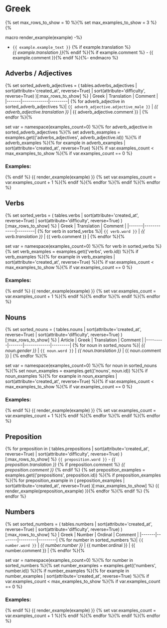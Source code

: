
# Greek
{% 
set max_rows_to_show = 10 %}{% 
set max_examples_to_show = 3 
%}{% 

macro render_example(example) -%}
- `{{ example.example_text }}`
    {% if example.translation %}    
    *{{ example.translation }}*{% endif %}{% if example.comment %} - {{ example.comment }}{% 
    endif %}{%- 
endmacro %}

##  Adverbs / Adjectives 
{% 
set sorted_adverb_adjectives = (
    tables.adverbs_adjectives 
    | sort(attribute='created_at', reverse=True)
    | sort(attribute='difficulty', reverse=True)
    )[:max_rows_to_show]
 %}
| Greek | Translation | Comment |
|-------|-------------|---------|
{% for adverb_adjective in sorted_adverb_adjectives 
%}| `{{ adverb_adjective.adjective_male }}` | *{{ adverb_adjective.translation }}* | {{ adverb_adjective.comment }} |
{% endfor %}{% 

set var = namespace(examples_count=0) 
%}{% 
for adverb_adjective in sorted_adverb_adjectives %}{% 
    set adverb_examples = examples.get(('adverbs_adjectives', adverb_adjective.id)) %}{% 
    if adverb_examples %}{% 
        for example in adverb_examples | sort(attribute='created_at', reverse=True) %}{% 
            if var.examples_count < max_examples_to_show %}{% 
                if var.examples_count == 0 %}
### Examples:
{%              endif %}
{{ render_example(example) }}
{%              set var.examples_count = var.examples_count + 1 %}{% 
            endif %}{% 
        endfor %}{% 
    endif %}{% 
endfor %}


## Verbs
{% set sorted_verbs = (
    tables.verbs
    | sort(attribute='created_at', reverse=True)
    | sort(attribute='difficulty', reverse=True)
    )[:max_rows_to_show] 
%}
| Greek | Translation | Comment |
|-------|-------------|---------|
{% for verb in sorted_verbs %}| `{{ verb.word }}` | *{{ verb.translation }}* | {{ verb.comment }} |
{% endfor %}{%

set var = namespace(examples_count=0) 
%}{% 
for verb in sorted_verbs %}{% 
    set verb_examples = examples.get(('verbs', verb.id)) %}{% 
    if verb_examples %}{% 
        for example in verb_examples | sort(attribute='created_at', reverse=True) %}{% 
            if var.examples_count < max_examples_to_show %}{% 
                if var.examples_count == 0 %}
### Examples:
{%              endif %}
{{ render_example(example) }}
{%              set var.examples_count = var.examples_count + 1 %}{% 
            endif %}{% 
        endfor %}{% 
    endif %}{% 
endfor %}


## Nouns
{% set sorted_nouns = (
    tables.nouns
    | sort(attribute='created_at', reverse=True)
    | sort(attribute='difficulty', reverse=True)
    )[:max_rows_to_show] 
%}
| Article | Greek | Translation | Comment |
|---------|-------|-------------|---------|
{% for noun in sorted_nouns %}| *{{ noun.gender }}* | `{{ noun.word }}` | *{{ noun.translation }}* | {{ noun.comment }} |
{% endfor %}{%

set var = namespace(examples_count=0) 
%}{% 
for noun in sorted_nouns %}{% 
    set noun_examples = examples.get(('nouns', noun.id)) %}{% 
    if noun_examples %}{% 
        for example in noun_examples | sort(attribute='created_at', reverse=True) %}{% 
            if var.examples_count < max_examples_to_show %}{% 
                if var.examples_count == 0 %}
### Examples:
{%              endif %}
{{ render_example(example) }}
{%              set var.examples_count = var.examples_count + 1 %}{% 
            endif %}{% 
        endfor %}{% 
    endif %}{% 
endfor %}

## Preposition

{% for preposition in (
    tables.prepositions
    | sort(attribute='created_at', reverse=True)
    | sort(attribute='difficulty', reverse=True)
    )[:max_rows_to_show] %}
`{{ preposition.word }}` - *{{ preposition.translation }}*
{% 
    if preposition.comment %}
*{{ preposition.comment }}*
{%  endif %}
{% set preposition_examples = examples.get(('prepositions', preposition.id)) %}{% 
    if preposition_examples %}{% 
        for preposition_example in (
            preposition_examples
            | sort(attribute='created_at', reverse=True)
        )[:max_examples_to_show] %}
{{          render_example(preposition_example) }}{% 
        endfor %}{% 
    endif %}
{% endfor %}

## Numbers
{% set sorted_numbers = (
    tables.numbers
    | sort(attribute='created_at', reverse=True)
    | sort(attribute='difficulty', reverse=True)
    )[:max_rows_to_show] 
%}
| Greek | Number | Ordinal | Comment |
|-------|--------|---------|---------|
{% for number in sorted_numbers %}| `{{ number.word }}` | *{{ number.number }}* | {{ number.ordinal }} | {{ number.comment }} |
{% endfor %}{%

set var = namespace(examples_count=0) 
%}{% 
for number in sorted_numbers %}{% 
    set number_examples = examples.get(('numbers', number.id)) %}{% 
    if number_examples %}{% 
        for example in number_examples | sort(attribute='created_at', reverse=True) %}{% 
            if var.examples_count < max_examples_to_show %}{% 
                if var.examples_count == 0 %}
### Examples:
{%              endif %}
{{ render_example(example) }}
{%              set var.examples_count = var.examples_count + 1 %}{% 
            endif %}{% 
        endfor %}{% 
    endif %}{% 
endfor %}

